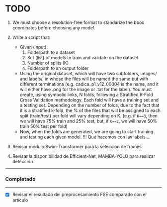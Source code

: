 # TODO

1. We must choose a resolution-free format to standarize the bbox coordinates before choosing any model. 

2. Write a script that:
   - Given (input):
      1. Folderpath to a dataset
      2. Set (list) of models to train and validate on the dataset
      3. Number of splits (K)
      4. Folderpath to an output folder
   - Using the original dataset, which will have two subfolders, images/ and labels/, in whose the files will be named the same but with different terminations (e.g. cadica_p1_v12_00004 is the name, and it will either have .png for the image or .txt for the label). You must create, using symbolic links, N folds, following a Stratified K-Fold Cross Validation methodology. Each fold will have a training set and a testing set. Depending on the number of folds, due to the fact that it is a stratified k-fold, the % of the files that will be assigned to each split (train/test) per fold will vary depending on K. (e.g. if `K==3`, then we will have 75% train and 25% test, but, if `K==2`, we will have 50% train 50% test per fold)
   - Now, when the folds are generated, we are going to start training and testing each given model. !!! Qué hacemos con las labels ...

3. Revisar módulo Swim-Transformer para la selección de frames
4. Revisar la disponibilidad de Efficient-Net, MAMBA-YOLO para realizar detección

--- 
### Completado
---

- [X] Revisar el resultado del preprocesamiento FSE comparado con el artículo

